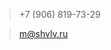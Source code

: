 > +7 (906) 819-73-29

> m@shvlv.ru

<script src="//code.jivosite.com/widget.js" jv-id="I3EBKDHVvK" async></script>